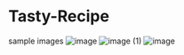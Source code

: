 # Tasty-Recipe
sample images
![image](https://user-images.githubusercontent.com/94120217/210383223-1ffa564c-b19a-4f91-aaec-157bbecdbcaf.png)
![image (1)](https://user-images.githubusercontent.com/94120217/210383391-85b319d7-a4fb-4bd6-b39a-70f7a6fb3019.png)
![image](https://user-images.githubusercontent.com/94120217/210383421-7e19252c-2b29-4f96-935a-99287e6c329e.png)
